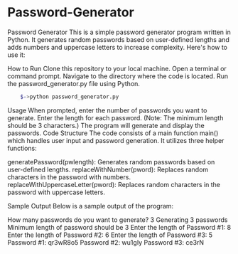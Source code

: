 # Password-Generator
Password Generator
This is a simple password generator program written in Python. It generates random passwords based on user-defined lengths and adds numbers and uppercase letters to increase complexity. Here's how to use it:

How to Run
Clone this repository to your local machine.
Open a terminal or command prompt.
Navigate to the directory where the code is located.
Run the password_generator.py file using Python.

```bash
    $->python password_generator.py
```



Usage
When prompted, enter the number of passwords you want to generate.
Enter the length for each password. (Note: The minimum length should be 3 characters.)
The program will generate and display the passwords.
Code Structure
The code consists of a main function main() which handles user input and password generation. It utilizes three helper functions:

generatePassword(pwlength): Generates random passwords based on user-defined lengths.
replaceWithNumber(pword): Replaces random characters in the password with numbers.
replaceWithUppercaseLetter(pword): Replaces random characters in the password with uppercase letters.




Sample Output
Below is a sample output of the program:


How many passwords do you want to generate? 3
Generating 3 passwords
Minimum length of password should be 3
Enter the length of Password #1: 8
Enter the length of Password #2: 6
Enter the length of Password #3: 5
Password #1: qr3wR8o5
Password #2: wu1gIy
Password #3: ce3rN
